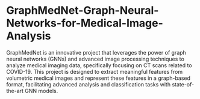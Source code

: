 # GraphMedNet-Graph-Neural-Networks-for-Medical-Image-Analysis
GraphMedNet is an innovative project that leverages the power of graph neural networks (GNNs) and advanced image processing techniques to analyze medical imaging data, specifically focusing on CT scans related to COVID-19. This project is designed to extract meaningful features from volumetric medical images and represent these features in a graph-based format, facilitating advanced analysis and classification tasks with state-of-the-art GNN models.
